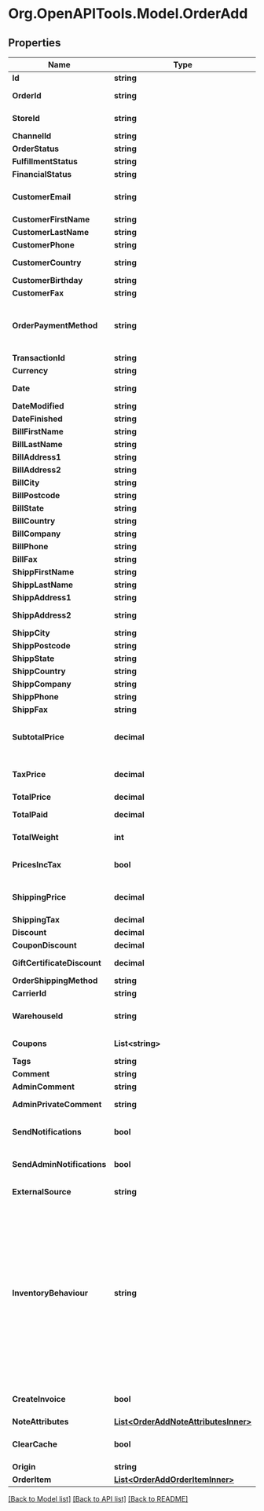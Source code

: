 # Org.OpenAPITools.Model.OrderAdd

## Properties

Name | Type | Description | Notes
------------ | ------------- | ------------- | -------------
**Id** | **string** | Defines order&#39;s id | [optional] 
**OrderId** | **string** | Defines the order id if it is supported by the cart | [optional] 
**StoreId** | **string** | Defines store id where the order should be assigned | [optional] 
**ChannelId** | **string** | Channel ID | [optional] 
**OrderStatus** | **string** | Defines order status. | 
**FulfillmentStatus** | **string** | Create order with fulfillment status | [optional] 
**FinancialStatus** | **string** | Create order with financial status | [optional] 
**CustomerEmail** | **string** | Defines the customer specified by email for whom order has to be created | 
**CustomerFirstName** | **string** | Specifies customer&#39;s first name | [optional] 
**CustomerLastName** | **string** | Specifies customer’s last name | [optional] 
**CustomerPhone** | **string** | Specifies customer’s phone | [optional] 
**CustomerCountry** | **string** | Specifies customer&#39;s address ISO code or name of country | [optional] 
**CustomerBirthday** | **string** | Specifies customer’s birthday | [optional] 
**CustomerFax** | **string** | Specifies customer’s fax | [optional] 
**OrderPaymentMethod** | **string** | Defines order payment method.&lt;br/&gt;Setting order_payment_method on Shopify will also change financial_status field value to &#39;paid&#39; | [optional] 
**TransactionId** | **string** | Payment transaction id | [optional] 
**Currency** | **string** | Currency code of order | [optional] 
**Date** | **string** | Specifies an order creation date in format Y-m-d H:i:s | [optional] 
**DateModified** | **string** | Specifies order&#39;s  modification date | [optional] 
**DateFinished** | **string** | Specifies order&#39;s  finished date | [optional] 
**BillFirstName** | **string** | Specifies billing first name | 
**BillLastName** | **string** | Specifies billing last name | 
**BillAddress1** | **string** | Specifies first billing address | 
**BillAddress2** | **string** | Specifies second billing address | [optional] 
**BillCity** | **string** | Specifies billing city | 
**BillPostcode** | **string** | Specifies billing postcode | 
**BillState** | **string** | Specifies billing state code | 
**BillCountry** | **string** | Specifies billing country code | 
**BillCompany** | **string** | Specifies billing company | [optional] 
**BillPhone** | **string** | Specifies billing phone | [optional] 
**BillFax** | **string** | Specifies billing fax | [optional] 
**ShippFirstName** | **string** | Specifies shipping first name | [optional] 
**ShippLastName** | **string** | Specifies shipping last name | [optional] 
**ShippAddress1** | **string** | Specifies first shipping address | [optional] 
**ShippAddress2** | **string** | Specifies second address line of a shipping street address | [optional] 
**ShippCity** | **string** | Specifies shipping city | [optional] 
**ShippPostcode** | **string** | Specifies shipping postcode | [optional] 
**ShippState** | **string** | Specifies shipping state code | [optional] 
**ShippCountry** | **string** | Specifies shipping country code | [optional] 
**ShippCompany** | **string** | Specifies shipping company | [optional] 
**ShippPhone** | **string** | Specifies shipping phone | [optional] 
**ShippFax** | **string** | Specifies shipping fax | [optional] 
**SubtotalPrice** | **decimal** | Total price of all ordered products multiplied by their number, excluding tax, shipping price and discounts | [optional] 
**TaxPrice** | **decimal** | The value of tax cost for order | [optional] [default to 0M]
**TotalPrice** | **decimal** | Defines order&#39;s total price | [optional] 
**TotalPaid** | **decimal** | Defines total paid amount for the order | [optional] 
**TotalWeight** | **int** | Defines the sum of all line item weights in grams for the order | [optional] 
**PricesIncTax** | **bool** | Indicates whether prices and subtotal includes tax. | [optional] [default to false]
**ShippingPrice** | **decimal** | Specifies order&#39;s shipping price | [optional] [default to 0M]
**ShippingTax** | **decimal** | Specifies order&#39;s shipping price tax | [optional] 
**Discount** | **decimal** | Specifies order&#39;s discount | [optional] 
**CouponDiscount** | **decimal** | Specifies order&#39;s coupon discount | [optional] 
**GiftCertificateDiscount** | **decimal** | Discounts for order with gift certificates | [optional] 
**OrderShippingMethod** | **string** | Defines order shipping method | [optional] 
**CarrierId** | **string** | Defines tracking carrier id | [optional] 
**WarehouseId** | **string** | This parameter is used for selecting a warehouse where you need to set/modify a product quantity. | [optional] 
**Coupons** | **List&lt;string&gt;** | Coupons that will be applied to order | [optional] 
**Tags** | **string** | Order tags | [optional] 
**Comment** | **string** | Specifies order comment | [optional] 
**AdminComment** | **string** | Specifies admin&#39;s order comment | [optional] 
**AdminPrivateComment** | **string** | Specifies private admin&#39;s order comment | [optional] 
**SendNotifications** | **bool** | Send notifications to customer after order was created | [optional] [default to false]
**SendAdminNotifications** | **bool** | Notify admin when new order was created. | [optional] [default to false]
**ExternalSource** | **string** | Identifying the system used to generate the order | [optional] 
**InventoryBehaviour** | **string** | The behaviour to use when updating inventory.&lt;hr&gt;&lt;div style&#x3D;\&quot;font-style:normal\&quot;&gt;Values description:&lt;div style&#x3D;\&quot;margin-left: 2%; padding-top: 2%\&quot;&gt;&lt;div style&#x3D;\&quot;font-size:85%\&quot;&gt;&lt;b&gt;bypass&lt;/b&gt; &#x3D; Do not claim inventory &lt;/br&gt;&lt;/br&gt;&lt;b&gt;decrement_ignoring_policy&lt;/b&gt; &#x3D; Ignore the product&#39;s &lt;/br&gt; inventory policy and claim amounts&lt;/br&gt;&lt;/br&gt;&lt;b&gt;decrement_obeying_policy&lt;/b&gt; &#x3D;  Obey the product&#39;s &lt;/br&gt; inventory policy.&lt;/br&gt;&lt;/br&gt;&lt;/div&gt;&lt;/div&gt;&lt;/div&gt; | [optional] [default to "bypass"]
**CreateInvoice** | **bool** | Defines whether the invoice is created automatically along with the order | [optional] [default to false]
**NoteAttributes** | [**List&lt;OrderAddNoteAttributesInner&gt;**](OrderAddNoteAttributesInner.md) | Defines note attributes | [optional] 
**ClearCache** | **bool** | Is cache clear required | [optional] [default to true]
**Origin** | **string** | The source of the order | [optional] 
**OrderItem** | [**List&lt;OrderAddOrderItemInner&gt;**](OrderAddOrderItemInner.md) |  | 

[[Back to Model list]](../README.md#documentation-for-models) [[Back to API list]](../README.md#documentation-for-api-endpoints) [[Back to README]](../README.md)

